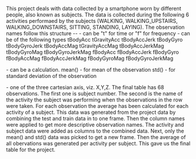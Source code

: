 This project deals with data collected by a smartphone worn by different people, also known as subjects.
The data is collected during the following 6 activities performaed by the subjects 
(WALKING, WALKING_UPSTAIRS, WALKING_DOWNSTAIRS, SITTING, STANDING, LAYING).
The observation names follow this structure
<domain><motion>-<statistic>-<axis>
<domain> - can be "t" for time or "f" for frequency
<motion> - can be of the following types
	tBodyAcc
	tGravityAcc
	tBodyAccJerk
	tBodyGyro
	tBodyGyroJerk
	tBodyAccMag
	tGravityAccMag
	tBodyAccJerkMag
	tBodyGyroMag
	tBodyGyroJerkMag
	fBodyAcc
	fBodyAccJerk
	fBodyGyro
	fBodyAccMag
	fBodyAccJerkMag
	fBodyGyroMag
	fBodyGyroJerkMag
	
<statistic> - can be a calculation. mean()  - for mean of the observation
              std() - for standard deviation of the observation
			  
<axis> - one of the three cartesian axis, viz. X,Y,Z.
The final table has 68 observations.
 The first one is subject number. The second is the name of the activity the subject was performing
 when the observations in the row were taken. For each observation the average has been calculated for each activity of a subject.
 This data was generated from the project data by combining the test and train data in to one frame.
 Then the column names were applied to get more descriptive observation names.
 The activity and subject data were added as columns to the combined data.
 Next, only the mean() and std() data was picked to get a new frame.
 Then the average of all obervations was generated per activity per subject.
 This gave us the final table for the project.
 